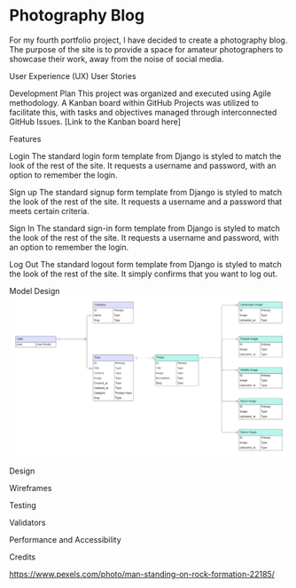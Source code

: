 # Photography Blog

For my fourth portfolio project, I have decided to create a photography blog. The purpose of the site is to provide a space for amateur photographers to showcase their work, away from the noise of social media.

User Experience (UX)
User Stories

Development Plan
This project was organized and executed using Agile methodology. A Kanban board within GitHub Projects was utilized to facilitate this, with tasks and objectives managed through interconnected GitHub Issues. [Link to the Kanban board here]

Features

Login
The standard login form template from Django is styled to match the look of the rest of the site. It requests a username and password, with an option to remember the login.

Sign up
The standard signup form template from Django is styled to match the look of the rest of the site. It requests a username and a password that meets certain criteria.

Sign In
The standard sign-in form template from Django is styled to match the look of the rest of the site. It requests a username and password, with an option to remember the login.

Log Out
The standard logout form template from Django is styled to match the look of the rest of the site. It simply confirms that you want to log out.


Model Design
![alt text](<documentation/erd/Database ER diagram Photography Blog.png>)

Design

Wireframes

Testing

Validators

Performance and Accessibility



Credits

https://www.pexels.com/photo/man-standing-on-rock-formation-22185/